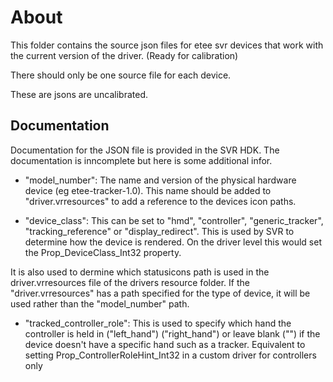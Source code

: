 # About
This folder contains the source json files for etee svr devices that work with the current version of the driver. (Ready for calibration)

There should only be one source file for each device. 

These are jsons are uncalibrated.

## Documentation

Documentation for the JSON file is provided in the SVR HDK. The documentation is inncomplete but here is some additional infor.

- "model_number": The name and version of the physical hardware device (eg etee-tracker-1.0). This name should be added to "driver.vrresources" to add a reference to the devices icon paths.

- "device_class": This can be set to "hmd", "controller", "generic_tracker", "tracking_reference" or "display_redirect". This is used by SVR to determine how the device is rendered. On the driver level this would set the Prop_DeviceClass_Int32 property. 

It is also used to dermine which statusicons path is used in the driver.vrresources file of the drivers resource folder. If the "driver.vrresources" has a path specified for the type of device, it will be used rather than the "model_number" path. 

- "tracked_controller_role": This is used to specify which hand the controller is held in ("left_hand") ("right_hand") or leave blank ("") if the device doesn't have a specific hand such as a tracker. Equivalent to setting Prop_ControllerRoleHint_Int32 in a custom driver for controllers only



